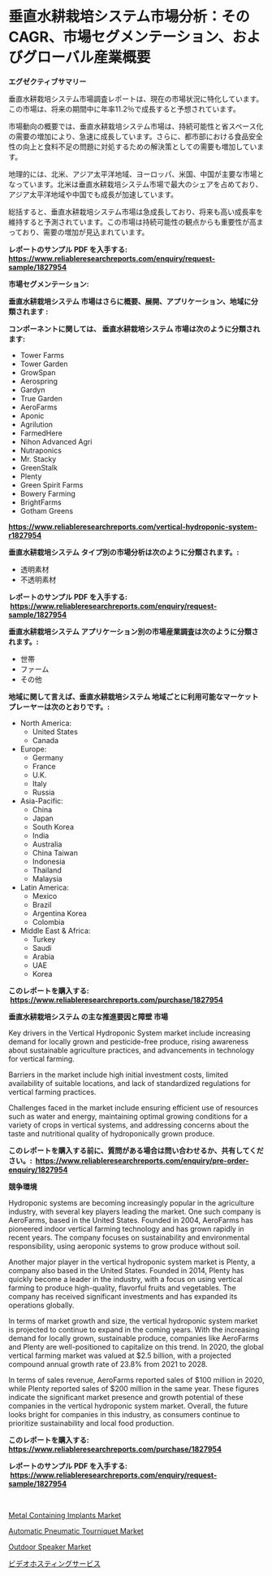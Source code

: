 <p><h1>垂直水耕栽培システム市場分析：そのCAGR、市場セグメンテーション、およびグローバル産業概要</h1></p><p><strong>エグゼクティブサマリー</strong></p>
<p><p>垂直水耕栽培システム市場調査レポートは、現在の市場状況に特化しています。この市場は、将来の期間中に年率11.2％で成長すると予想されています。</p><p>市場動向の概要では、垂直水耕栽培システム市場は、持続可能性と省スペース化の需要の増加により、急速に成長しています。さらに、都市部における食品安全性の向上と食料不足の問題に対処するための解決策としての需要も増加しています。</p><p>地理的には、北米、アジア太平洋地域、ヨーロッパ、米国、中国が主要な市場となっています。北米は垂直水耕栽培システム市場で最大のシェアを占めており、アジア太平洋地域や中国でも成長が加速しています。</p><p>総括すると、垂直水耕栽培システム市場は急成長しており、将来も高い成長率を維持すると予測されています。この市場は持続可能性の観点からも重要性が高まっており、需要の増加が見込まれています。</p></p>
<p><strong>レポートのサンプル PDF を入手する: <a href="https://www.reliableresearchreports.com/enquiry/request-sample/1827954">https://www.reliableresearchreports.com/enquiry/request-sample/1827954</a></strong></p>
<p><strong>市場セグメンテーション:</strong></p>
<p><strong> 垂直水耕栽培システム 市場はさらに概要、展開、アプリケーション、地域に分類されます :</strong></p>
<p><strong>コンポーネントに関しては、 垂直水耕栽培システム 市場は次のように分類されます: &nbsp;</strong></p>
<p><ul><li>Tower Farms</li><li>Tower Garden</li><li>GrowSpan</li><li>Aerospring</li><li>Gardyn</li><li>True Garden</li><li>AeroFarms</li><li>Aponic</li><li>Agrilution</li><li>FarmedHere</li><li>Nihon Advanced Agri</li><li>Nutraponics</li><li>Mr. Stacky</li><li>GreenStalk</li><li>Plenty</li><li>Green Spirit Farms</li><li>Bowery Farming</li><li>BrightFarms</li><li>Gotham Greens</li></ul></p>
<p><strong><a href="https://www.reliableresearchreports.com/vertical-hydroponic-system-r1827954">https://www.reliableresearchreports.com/vertical-hydroponic-system-r1827954</a></strong></p>
<p><strong> 垂直水耕栽培システム タイプ別の市場分析は次のように分類されます。:</strong></p>
<p><ul><li>透明素材</li><li>不透明素材</li></ul></p>
<p><strong>レポートのサンプル PDF を入手する: &nbsp;<a href="https://www.reliableresearchreports.com/enquiry/request-sample/1827954">https://www.reliableresearchreports.com/enquiry/request-sample/1827954</a></strong></p>
<p><strong> 垂直水耕栽培システム アプリケーション別の市場産業調査は次のように分類されます。:</strong></p>
<p><ul><li>世帯</li><li>ファーム</li><li>その他</li></ul></p>
<p><strong>地域に関して言えば、垂直水耕栽培システム 地域ごとに利用可能なマーケットプレーヤーは次のとおりです。:</strong></p>
<p><ul>
    <li>
        North America:
        <ul>
            <li>United States</li>
            <li>Canada</li>
        </ul>
    </li>
    <li>
        Europe:
        <ul>
            <li>Germany</li>
            <li>France</li>
            <li>U.K.</li>
            <li>Italy</li>
            <li>Russia</li>
        </ul>
    </li>
    <li>
        Asia-Pacific:
        <ul>
            <li>China</li>
            <li>Japan</li>
            <li>South Korea</li>
            <li>India</li>
            <li>Australia</li>
            <li>China Taiwan</li>
            <li>Indonesia</li>
            <li>Thailand</li>
            <li>Malaysia</li>
        </ul>
    </li>
    <li>
        Latin America:
        <ul>
            <li>Mexico</li>
            <li>Brazil</li>
            <li>Argentina Korea</li>
            <li>Colombia</li>
        </ul>
    </li>
    <li>
        Middle East & Africa:
        <ul>
            <li>Turkey</li>
            <li>Saudi</li>
            <li>Arabia</li>
            <li>UAE</li>
            <li>Korea</li>
        </ul>
    </li>
    </ul></p>
<p><strong>このレポートを購入する: &nbsp;<a href="https://www.reliableresearchreports.com/purchase/1827954">https://www.reliableresearchreports.com/purchase/1827954</a></strong></p>
<p><strong>垂直水耕栽培システム の主な推進要因と障壁 市場</strong></p>
<p><p>Key drivers in the Vertical Hydroponic System market include increasing demand for locally grown and pesticide-free produce, rising awareness about sustainable agriculture practices, and advancements in technology for vertical farming.</p><p>Barriers in the market include high initial investment costs, limited availability of suitable locations, and lack of standardized regulations for vertical farming practices.</p><p>Challenges faced in the market include ensuring efficient use of resources such as water and energy, maintaining optimal growing conditions for a variety of crops in vertical systems, and addressing concerns about the taste and nutritional quality of hydroponically grown produce.</p></p>
<p><strong>このレポートを購入する前に、質問がある場合は問い合わせるか、共有してください。:&nbsp; <a href="https://www.reliableresearchreports.com/enquiry/pre-order-enquiry/1827954">https://www.reliableresearchreports.com/enquiry/pre-order-enquiry/1827954</a></strong></p>
<p><strong>競争環境</strong></p>
<p><p>Hydroponic systems are becoming increasingly popular in the agriculture industry, with several key players leading the market. One such company is AeroFarms, based in the United States. Founded in 2004, AeroFarms has pioneered indoor vertical farming technology and has grown rapidly in recent years. The company focuses on sustainability and environmental responsibility, using aeroponic systems to grow produce without soil.</p><p>Another major player in the vertical hydroponic system market is Plenty, a company also based in the United States. Founded in 2014, Plenty has quickly become a leader in the industry, with a focus on using vertical farming to produce high-quality, flavorful fruits and vegetables. The company has received significant investments and has expanded its operations globally.</p><p>In terms of market growth and size, the vertical hydroponic system market is projected to continue to expand in the coming years. With the increasing demand for locally grown, sustainable produce, companies like AeroFarms and Plenty are well-positioned to capitalize on this trend. In 2020, the global vertical farming market was valued at $2.5 billion, with a projected compound annual growth rate of 23.8% from 2021 to 2028.</p><p>In terms of sales revenue, AeroFarms reported sales of $100 million in 2020, while Plenty reported sales of $200 million in the same year. These figures indicate the significant market presence and growth potential of these companies in the vertical hydroponic system market. Overall, the future looks bright for companies in this industry, as consumers continue to prioritize sustainability and local food production.</p></p>
<p><strong>このレポートを購入する: &nbsp; <a href="https://www.reliableresearchreports.com/purchase/1827954">https://www.reliableresearchreports.com/purchase/1827954</a></strong></p>
<p><strong>レポートのサンプル PDF を入手する: &nbsp;<a href="https://www.reliableresearchreports.com/enquiry/request-sample/1827954">https://www.reliableresearchreports.com/enquiry/request-sample/1827954</a></strong><strong></strong></p>
<p>&nbsp;</p>
<p><p><a href="https://www.linkedin.com/pulse/metal-containing-implants-market-size-share-global-analysis-dcnde?trackingId=1D2nwGVHh5ii8sl9CJyh1w%3D%3D">Metal Containing Implants Market</a></p><p><a href="https://www.linkedin.com/pulse/automatic-pneumatic-tourniquet-market-research-report-provides-bsbpe?trackingId=Ztg0LpoTpODUAm9zCavosg%3D%3D">Automatic Pneumatic Tourniquet Market</a></p><p><a href="https://github.com/dimitrishawkinswaynenp91rgz/Market-Research-Report-List-2/blob/main/outdoor-speaker-market.md">Outdoor Speaker Market</a></p><p><a href="https://github.com/one-cool-chick/Market-Research-Report-List-1/blob/main/445562132340.md">ビデオホスティングサービス</a></p></p>